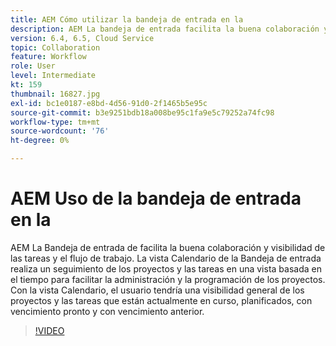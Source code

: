 ```yaml
---
title: AEM Cómo utilizar la bandeja de entrada en la
description: AEM La bandeja de entrada facilita la buena colaboración y visibilidad de las tareas y el flujo de trabajo.
version: 6.4, 6.5, Cloud Service
topic: Collaboration
feature: Workflow
role: User
level: Intermediate
kt: 159
thumbnail: 16827.jpg
exl-id: bc1e0187-e8bd-4d56-91d0-2f1465b5e95c
source-git-commit: b3e9251bdb18a008be95c1fa9e5c79252a74fc98
workflow-type: tm+mt
source-wordcount: '76'
ht-degree: 0%

---
```


# AEM Uso de la bandeja de entrada en la

AEM La Bandeja de entrada de facilita la buena colaboración y visibilidad de las tareas y el flujo de trabajo. La vista Calendario de la Bandeja de entrada realiza un seguimiento de los proyectos y las tareas en una vista basada en el tiempo para facilitar la administración y la programación de los proyectos. Con la vista Calendario, el usuario tendría una visibilidad general de los proyectos y las tareas que están actualmente en curso, planificados, con vencimiento pronto y con vencimiento anterior.

>[!VIDEO](https://video.tv.adobe.com/v/16827?quality=12&learn=on)
